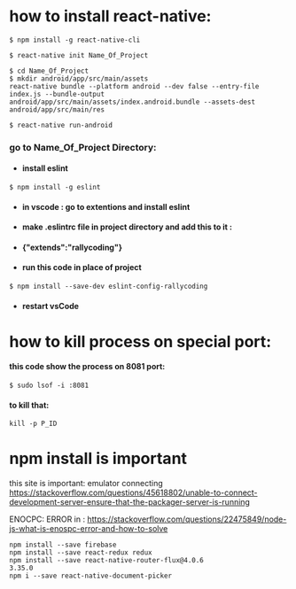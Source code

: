# how to install react-native:
```
$ npm install -g react-native-cli
```

```
$ react-native init Name_Of_Project
```

```
$ cd Name_Of_Project
$ mkdir android/app/src/main/assets
react-native bundle --platform android --dev false --entry-file index.js --bundle-output android/app/src/main/assets/index.android.bundle --assets-dest android/app/src/main/res
```
```
$ react-native run-android
```

### go to Name_Of_Project Directory:
- #### install eslint
```
$ npm install -g eslint
```
- #### in vscode : go to extentions and install eslint 
- #### make .eslintrc file in project directory and add this to it :
- #### {"extends":"rallycoding"}
- #### run this code in place of project
```
$ npm install --save-dev eslint-config-rallycoding
```
- #### restart vsCode


 
# how to kill process on special port:
#### this code show the process on 8081 port:
```
$ sudo lsof -i :8081
```

#### to kill that:
```
kill -p P_ID
```

# npm install is important

this site is important:
emulator connecting
https://stackoverflow.com/questions/45618802/unable-to-connect-development-server-ensure-that-the-packager-server-is-running

ENOCPC: ERROR in :
https://stackoverflow.com/questions/22475849/node-js-what-is-enospc-error-and-how-to-solve

```
npm install --save firebase
npm install --save react-redux redux
npm install --save react-native-router-flux@4.0.6
3.35.0
npm i --save react-native-document-picker
